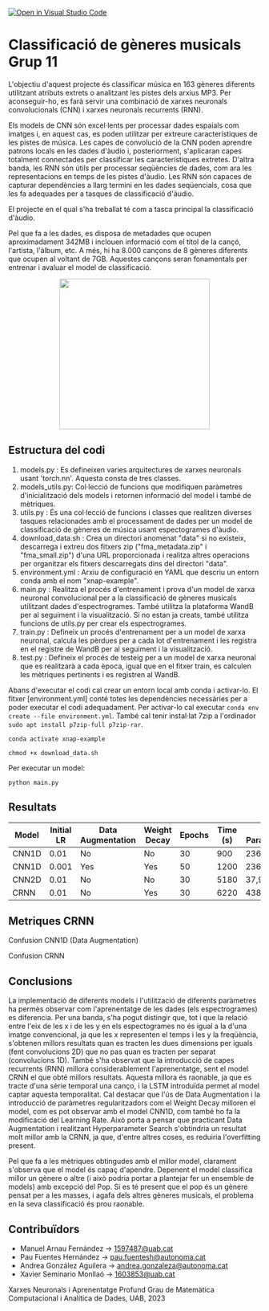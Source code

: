 [![Open in Visual Studio Code](https://classroom.github.com/assets/open-in-vscode-718a45dd9cf7e7f842a935f5ebbe5719a5e09af4491e668f4dbf3b35d5cca122.svg)](https://classroom.github.com/online_ide?assignment_repo_id=11101312&assignment_repo_type=AssignmentRepo)
# Classificació de gèneres musicals Grup 11

L'objectiu d'aquest projecte és classificar música en 163 gèneres diferents utilitzant atributs extrets o analitzant les pistes dels arxius MP3. Per aconseguir-ho, es farà servir una combinació de xarxes neuronals convolucionals (CNN) i xarxes neuronals recurrents (RNN).

Els models de CNN són excel·lents per processar dades espaials com imatges i, en aquest cas, es poden utilitzar per extreure característiques de les pistes de música. Les capes de convolució de la CNN poden aprendre patrons locals en les dades d'àudio i, posteriorment, s'aplicaran capes totalment connectades per classificar les característiques extretes.
D'altra banda, les RNN són útils per processar seqüències de dades, com ara les representacions en temps de les pistes d'àudio. Les RNN són capaces de capturar dependències a llarg termini en les dades seqüencials, cosa que les fa adequades per a tasques de classificació d'àudio.

El projecte en el qual s'ha treballat té com a tasca principal la classificació d'àudio.

Pel que fa a les dades, es disposa de metadades que ocupen aproximadament 342MB i inclouen informació com el títol de la cançó, l'artista, l'àlbum, etc. A més, hi ha 8.000 cançons de 8 gèneres diferents que ocupen al voltant de 7GB. Aquestes cançons seran fonamentals per entrenar i avaluar el model de classificació.

<p align="center">
<img src="https://github.com/DCC-UAB/xnap-project-matcad_grup_11/blob/main/IMG_20230307_230625460.jpg", widht="300", height="300">
</p>

## Estructura del codi
1. models.py : Es defineixen varies arquitectures de xarxes neuronals usant 'torch.nn'. Aquesta consta de tres classes.
2. models_utils.py: Col·lecció de funcions que modifiquen paràmetres d'inicialització dels models i retornen informació del model i també de mètriques.
3. utils.py : És una col·lecció de funcions i classes que realitzen diverses tasques relacionades amb el processament de dades per un model de classificació de gèneres de música usant espectogrames d'àudio.
4. download_data.sh : Crea un directori anomenat "data" si no existeix, descarrega i extreu dos fitxers zip ("fma_metadata.zip" i "fma_small.zip") d'una URL proporcionada i realitza altres operacions per organitzar els fitxers descarregats dins del directori "data".
5. environment.yml : Arxiu de configuració en YAML que descriu un entorn conda amb el nom "xnap-example".
6. main.py : Realitza el procés d'entrenament i prova d'un model de xarxa neuronal convolucional per a la classificació de gèneres musicals utilitzant dades d'espectrogrames. També utilitza la plataforma WandB per al seguiment i la visualització. Si no estan ja creats, també utilitza funcions de utils.py per crear els espectrogrames.
7. train.py : Defineix un procés d'entrenament per a un model de xarxa neuronal, calcula les pèrdues per a cada lot d'entrenament i les registra en el registre de WandB per al seguiment i la visualització.
8. test.py : Defineix el procés de testeig per a un model de xarxa neuronal que es realitzarà a cada època, igual que en el fitxer train, es calculen les mètriques pertinents i es registren al WandB.

Abans d'executar el codi cal crear un entorn local amb conda i activar-lo. El fitxer [environment.yml] conté totes les dependències necessàries per a poder executar el codi adequadament. Per activar-lo cal executar ``conda env create --file environment.yml``. També cal tenir instal·lat 7zip a l'ordinador ``sudo apt install p7zip-full p7zip-rar``.

```
conda activate xnap-example

chmod +x download_data.sh
```
Per executar un model:
```
python main.py
```
## Resultats
| Model | Initial LR | Data Augmentation | Weight Decay |Epochs | Time (s) | Nº Parameters | Train Loss | Test Loss | Accuracy |
| --- | --- | --- | --- | --- | --- | --- | --- | --- | --- |
| CNN1D | 0.01 | No | No | 30 | 900 | 236,680 | 1.50 | 1.85 | 33% |
| CNN1D | 0.001 | Yes | Yes | 50 | 1200 | 236,680 | 1.3 | 1.55 | 47% |
| CNN2D | 0.01 | No | No | 30 | 5180 | 37,912,576 | 1.7 | 0.1 | 49% |
| CRNN | 0.01 | No | Yes | 30 | 6220 | 438,808 | 1.1 | 0.1 | 56% |

## Metriques CRNN

Confusion CNN1D (Data Augmentation)

Confusion CRNN

## Conclusions

La implementació de diferents models i l'utilització de diferents paràmetres ha permès observar com l'aprenentatge de les dades (els espectrogrames) es diferencia. Per una banda, s'ha pogut distingir que, tot i que la relació entre l'eix de les x i de les y en els espectogrames no és igual a la d'una imatge convencional, ja que les x representen el temps i les y la freqüència, s'obtenen millors resultats quan es tracten les dues dimensions per iguals (fent convolucions 2D) que no pas quan es tracten per separat (convolucions 1D). També s'ha observat que la introducció de capes recurrents (RNN) millora considerablement l'aprenentatge, sent el model CRNN el que obté millors resultats. Aquesta millora és raonable, ja que es tracte d'una sèrie temporal una canço, i la LSTM introduïda permet al model captar aquesta temporalitat.
Cal destacar que l'ús de Data Augmentation i la introducció de paràmetres regularitzadors com el Weight Decay milloren el model, com es pot observar amb el model CNN1D, com també ho fa la modificació del Learning Rate. Això porta a pensar que practicant Data Augmentation i realitzant Hyperparameter Search s'obtindria un resultat molt millor amb la CRNN, ja que, d'entre altres coses, es reduiria l'overfitting present.

Pel que fa a les mètriques obtingudes amb el millor model, clarament s'observa que el model és capaç d'apendre. Depenent el model classifica millor un gènere o altre (i això podria portar a plantejar fer un ensemble de models) amb excepció del Pop.  Si es té present que el pop és un gènere pensat per a les masses, i agafa dels altres gèneres musicals, el problema en la seva classificació és prou raonable.   

## Contribuïdors
- Manuel Arnau Fernández -> 1597487@uab.cat
- Pau Fuentes Hernández -> pau.fuentesh@autonoma.cat
- Andrea González Aguilera -> andrea.gonzaleza@autonoma.cat
- Xavier Seminario Monllaó -> 1603853@uab.cat

Xarxes Neuronals i Aprenentatge Profund
Grau de Matemàtica Computacional i Analítica de Dades, 
UAB, 2023
